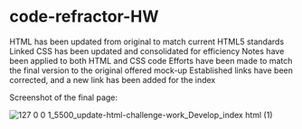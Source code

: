 # code-refractor-HW
HTML has been updated from original to match current HTML5 standards
Linked CSS has been updated and consolidated for efficiency
Notes have been applied to both HTML and CSS code
Efforts have been made to match the final version to the original offered mock-up
Established links have been corrected, and a new link has been added for the index

Screenshot of the final page:

![127 0 0 1_5500_update-html-challenge-work_Develop_index html (1)](https://user-images.githubusercontent.com/120237391/208032338-9345922a-6998-477f-ad53-0add3f42b81d.png)

